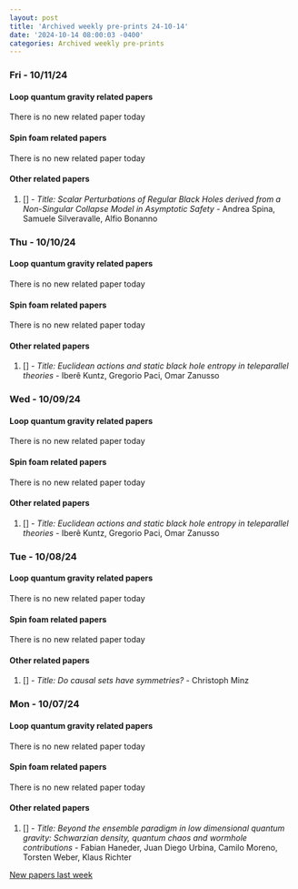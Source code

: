 ```yaml
---
layout: post
title: 'Archived weekly pre-prints 24-10-14'
date: '2024-10-14 08:00:03 -0400'
categories: Archived weekly pre-prints
---
```



### Fri - 10/11/24

#### Loop quantum gravity related papers

There is no new related paper today 

#### Spin foam related papers

There is no new related paper today 



#### Other related papers

1. [[]](https://arxiv.org/abs/) - *Title:
          Scalar Perturbations of Regular Black Holes derived from a Non-Singular Collapse Model in Asymptotic Safety* - Andrea Spina, Samuele Silveravalle, Alfio Bonanno



### Thu - 10/10/24

#### Loop quantum gravity related papers

There is no new related paper today 

#### Spin foam related papers

There is no new related paper today 



#### Other related papers

1. [[]](https://arxiv.org/abs/) - *Title:
          Euclidean actions and static black hole entropy in teleparallel theories* - Iberê Kuntz, Gregorio Paci, Omar Zanusso



### Wed - 10/09/24

#### Loop quantum gravity related papers

There is no new related paper today 

#### Spin foam related papers

There is no new related paper today 



#### Other related papers

1. [[]](https://arxiv.org/abs/) - *Title:
          Euclidean actions and static black hole entropy in teleparallel theories* - Iberê Kuntz, Gregorio Paci, Omar Zanusso



### Tue - 10/08/24

#### Loop quantum gravity related papers

There is no new related paper today 

#### Spin foam related papers

There is no new related paper today 



#### Other related papers

1. [[]](https://arxiv.org/abs/) - *Title:
          Do causal sets have symmetries?* - Christoph Minz



### Mon - 10/07/24

#### Loop quantum gravity related papers

There is no new related paper today 

#### Spin foam related papers

There is no new related paper today 



#### Other related papers

1. [[]](https://arxiv.org/abs/) - *Title:
          Beyond the ensemble paradigm in low dimensional quantum gravity: Schwarzian density, quantum chaos and wormhole contributions* - Fabian Haneder, Juan Diego Urbina, Camilo Moreno, Torsten Weber, Klaus Richter






[New papers last week]({{site.url}}/archived/weekly/pre-prints/2024/10/07/archived_weekly_papers.html)